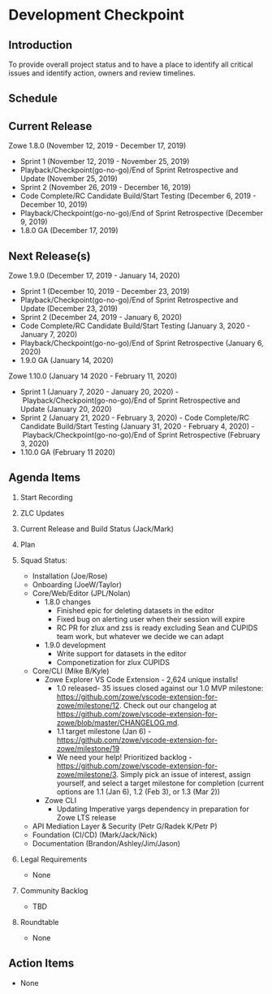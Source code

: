 # Development Checkpoint

Introduction
------------
To provide overall project status and to have a place to identify all critical issues and identify action, owners and review timelines.

Schedule
--------

Current Release
---------------
Zowe 1.8.0 (November 12, 2019 - December 17, 2019)
- Sprint 1 (November 12, 2019 - November 25, 2019)
- Playback/Checkpoint(go-no-go)/End of Sprint Retrospective and Update (November 25, 2019)
- Sprint 2 (November 26, 2019 - December 16, 2019)
- Code Complete/RC Candidate Build/Start Testing (December 6, 2019 - December 10, 2019)
- Playback/Checkpoint(go-no-go)/End of Sprint Retrospective (December 9, 2019)
- 1.8.0 GA (December 17, 2019) 

Next Release(s)
---------------
Zowe 1.9.0 (December 17, 2019 - January 14, 2020)
- Sprint 1 (December 10, 2019 - December 23, 2019)
- Playback/Checkpoint(go-no-go)/End of Sprint Retrospective and Update (December 23, 2019)
- Sprint 2 (December 24, 2019 - January 6, 2020)
- Code Complete/RC Candidate Build/Start Testing (January 3, 2020 - January 7, 2020)
- Playback/Checkpoint(go-no-go)/End of Sprint Retrospective (January 6, 2020)
- 1.9.0 GA (January 14, 2020)

Zowe 1.10.0 (January 14 2020 - February 11, 2020)
- Sprint 1 (January 7, 2020 - January 20, 2020)
- Playback/Checkpoint(go-no-go)/End of Sprint Retrospective and Update (January 20, 2020)
- Sprint 2 (January 21, 2020 - February 3, 2020)
- Code Complete/RC Candidate Build/Start Testing (January 31, 2020 - February 4, 2020)
- Playback/Checkpoint(go-no-go)/End of Sprint Retrospective (February 3, 2020)
- 1.10.0 GA (February 11 2020)


Agenda Items
------------
1. Start Recording
2. ZLC Updates
3. Current Release and Build Status (Jack/Mark)
4. Plan
5. Squad Status:
    - Installation (Joe/Rose)
    - Onboarding (JoeW/Taylor)
    - Core/Web/Editor (JPL/Nolan)
        - 1.8.0 changes
          -  Finished epic for deleting datasets in the editor
          -  Fixed bug on alerting user when their session will expire 
          -  RC PR for zlux and zss is ready excluding Sean and CUPIDS team work, but whatever we decide we can adapt 
        - 1.9.0 development
          -  Write support for datasets in the editor
          -  Componetization for zlux CUPIDS
    - Core/CLI (Mike B/Kyle)
        - Zowe Explorer VS Code Extension - 2,624 unique installs!
            - 1.0 released- 35 issues closed against our 1.0 MVP milestone: https://github.com/zowe/vscode-extension-for-zowe/milestone/12. Check out our changelog at https://github.com/zowe/vscode-extension-for-zowe/blob/master/CHANGELOG.md. 
            - 1.1 target milestone (Jan 6) - https://github.com/zowe/vscode-extension-for-zowe/milestone/19
            - We need your help! Prioritized backlog - https://github.com/zowe/vscode-extension-for-zowe/milestone/3. Simply pick an issue of interest, assign yourself, and select a target milestone for completion (current options are 1.1 (Jan 6), 1.2 (Feb 3), or 1.3 (Mar 2))
        - Zowe CLI
            - Updating Imperative yargs dependency in preparation for Zowe LTS release
    - API Mediation Layer & Security (Petr G/Radek K/Petr P)
    - Foundation (CI/CD) (Mark/Jack/Nick)
    - Documentation (Brandon/Ashley/Jim/Jason)

6. Legal Requirements
    - None

7. Community Backlog
    - TBD
8. Roundtable
    - None

Action Items
------------
- None
